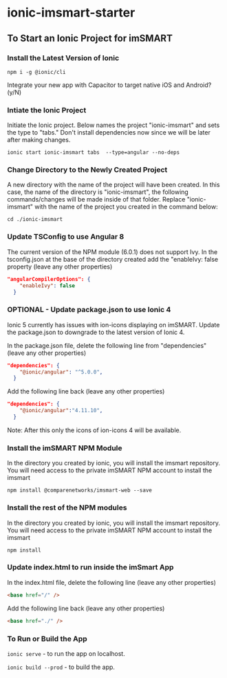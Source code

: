 # ionic-imsmart-starter

## To Start an Ionic Project for imSMART

### Install the Latest Version of Ionic

```console
npm i -g @ionic/cli
```

Integrate your new app with Capacitor to target native iOS and Android? (y/N)

### Intiate the Ionic Project

Initiate the Ionic project. Below names the project "ionic-imsmart" and sets the type to "tabs." Don't install dependencies now since we will be later after making changes.

```console
ionic start ionic-imsmart tabs  --type=angular --no-deps
```

### Change Directory to the Newly Created Project

A new directory with the name of the project will have been created. In this case, the name of the directory is "ionic-imsmart", the following commands/changes will be made inside of that folder. Replace "ionic-imsmart" with the name of the project you created in the command below:

```console
cd ./ionic-imsmart
```

### Update TSConfig to use Angular 8

The current version of the NPM module (6.0.1) does not support Ivy. In the tsconfig.json at the base of the directory created add the "enableIvy: false property (leave any other properties)

```json
"angularCompilerOptions": {
    "enableIvy": false
  }
```

### OPTIONAL - Update package.json to use Ionic 4

Ionic 5 currently has issues with ion-icons displaying on imSMART. Update the package.json to downgrade to the latest version of Ionic 4.

In the package.json file, delete the following line from "dependencies" (leave any other properties)

```json
"dependencies": {
    "@ionic/angular": "^5.0.0",
  }
```

Add the following line back (leave any other properties)

```json
"dependencies": {
    "@ionic/angular":"4.11.10",
  }
```

Note: After this only the icons of ion-icons 4 will be available.

### Install the imSMART NPM Module

In the directory you created by ionic, you will install the imsmart repository. You will need access to the private imSMART NPM account to install the imsmart

```console
npm install @comparenetworks/imsmart-web --save
```

### Install the rest of the NPM modules

In the directory you created by ionic, you will install the imsmart repository. You will need access to the private imSMART NPM account to install the imsmart

```console
npm install
```

### Update index.html to run inside the imSmart App

In the index.html file, delete the following line (leave any other properties)

```html
<base href="/" />
```

Add the following line back (leave any other properties)

```html
<base href="./" />
```

### To Run or Build the App

`ionic serve` - to run the app on localhost.

`ionic build --prod` - to build the app.
